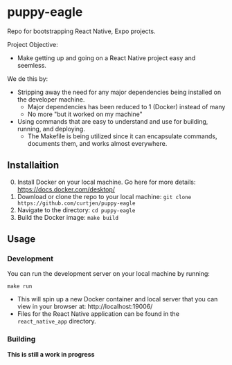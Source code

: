 # puppy-eagle
Repo for bootstrapping React Native, Expo projects.

Project Objective:
- Make getting up and going on a React Native project easy and seemless.

We de this by:
- Stripping away the need for any major dependencies being installed on the developer machine.
  - Major dependencies has been reduced to 1 (Docker) instead of many
  - No more "but it worked on my machine"
- Using commands that are easy to understand and use for building, running, and deploying.
  - The Makefile is being utilized since it can encapsulate commands, documents them, and works almost everywhere.

## Installaition

0. Install Docker on your local machine. Go here for more details: https://docs.docker.com/desktop/
1. Download or clone the repo to your local machine: `git clone https://github.com/curtjen/puppy-eagle`
2. Navigate to the directory: `cd puppy-eagle`
3. Build the Docker image: `make build`

## Usage

### Development

You can run the development server on your local machine by running:
```
make run
```

- This will spin up a new Docker container and local server that you can view in your browser at: http://localhost:19006/
- Files for the React Native application can be found in the `react_native_app` directory.

### Building

**This is still a work in progress**
